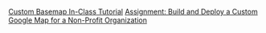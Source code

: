 [Custom Basemap In-Class Tutorial](CustomBasemapTutorial.md)
[Assignment: Build and Deploy a Custom Google Map for a Non-Profit Organization](CustomGoogleMap.md)
